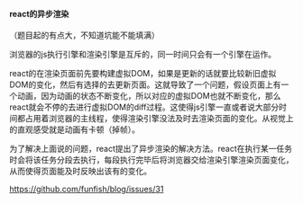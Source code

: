 #### react的异步渲染

（题目起的有点大，不知道坑能不能填满）

浏览器的js执行引擎和渲染引擎是互斥的，同一时间只会有一个引擎在运作。

react的在渲染页面前先要构建虚拟DOM，如果是更新的话就要比较新旧虚拟DOM的变化，然后有选择的去更新页面。这就导致了一个问题，假设页面上有一个动画，因为动画的状态不断变化，所以对应的虚拟DOM也就不断变化，那么react就会不停的去进行虚拟DOM的diff过程。这使得js引擎一直或者说大部分时间都占用着浏览器的主线程，使得渲染引擎没法及时去渲染页面的变化。从视觉上的直观感受就是动画有卡顿（掉帧）。

为了解决上面说的问题，react提出了异步渲染的解决方法。react在执行某一任务时会将该任务分段去执行，每段执行完毕后将浏览器交给渲染引擎渲染页面变化，从而使得页面能及时反映出该有的变化。





https://github.com/funfish/blog/issues/31